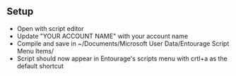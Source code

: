 
Setup
-------

* Open with script editor
* Update "YOUR ACCOUNT NAME" with your account name
* Compile and save in ~/Documents/Microsoft User Data/Entourage Script Menu Items/
* Script should now appear in Entourage's scripts menu with crtl+a as the default shortcut